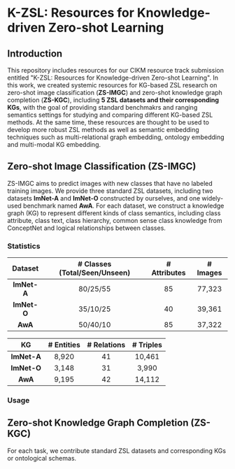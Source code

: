 # K-ZSL: Resources for Knowledge-driven Zero-shot Learning


## Introduction
This repository includes resources for our CIKM resource track submission entitled "K-ZSL: Resources for Knowledge-driven Zero-shot Learning".
In this work, we created systemic resources for KG-based ZSL research on zero-shot image classification (**ZS-IMGC**) and zero-shot knowledge graph completion (**ZS-KGC**),
including **5 ZSL datasets and their corresponding KGs**,
with the goal of providing standard benchmakrs and ranging semantics settings for studying and comparing different KG-based ZSL methods.
At the same time, these resources are thought to be used to develop more robust ZSL methods as well as semantic embedding techniques such as multi-relational graph embedding, ontology embedding and multi-modal KG embedding.


## Zero-shot Image Classification (ZS-IMGC)
ZS-IMGC aims to predict images with new classes that have no labeled training images. We provide three standard ZSL datasets, including two datasets **ImNet-A** and **ImNet-O** constructed by ourselves, and one widely-used benchmark named **AwA**.
For each dataset, we construct a knowledge graph (KG) to represent different kinds of class semantics, including class attribute, class text, class hierarchy, common sense class knowledge from ConceptNet and logical relationships between classes.

### Statistics

|Dataset| # Classes (Total/Seen/Unseen) | # Attributes | # Images |
|:------:|:------:|:------:|:------:|
|**ImNet-A**|80/25/55| 85 |77,323|
|**ImNet-O**|35/10/25| 40 |39,361|
|**AwA**|50/40/10| 85 |37,322|


|KG| # Entities | # Relations | # Triples |
|:------:|:------:|:------:|:------:|
|**ImNet-A**|8,920| 41 | 10,461 |
|**ImNet-O**|3,148| 31 | 3,990 |
|**AwA**|9,195| 42 | 14,112 |

### Usage


## Zero-shot Knowledge Graph Completion (ZS-KGC)


For each task, we contribute standard ZSL datasets and corresponding KGs or ontological schemas.


